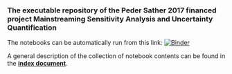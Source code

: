 ### The executable repository of the Peder Sather 2017 financed project Mainstreaming Sensitivity Analysis and Uncertainty Quantification

The notebooks can be automatically run from this link: [![Binder](https://mybinder.org/badge_logo.svg)](https://mybinder.org/v2/gh/pbstark/Sensitivity-Sather/master)

A general description of the collection of notebook contents can be found in the **[index document](index.ipynb)**.
